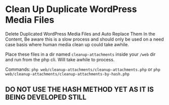 # Clean Up Duplicate WordPress Media Files
Delete Duplicated WordPress Media Files and Auto Replace Them In the Content, Be aware this is a slow process and should only be used on a need case basis where human media clean up could take awhile.

Place these files in a dir named `cleanup-attachments` inside your `/web` dir and run from the php cli. Will take awhile to process.

Commands: `php web/cleanup-attachments/cleanup-attachments.php` or `php web/cleanup-attachments/cleanup-attachments-by-hash.php` 


## DO NOT USE THE HASH METHOD YET AS IT IS BEING DEVELOPED STILL
